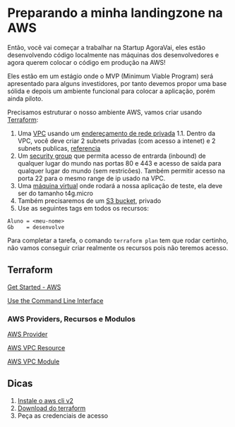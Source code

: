 # Preparando a minha landingzone na AWS

Então, você vai começar a trabalhar na Startup AgoraVai, eles estão desenvolvendo código localmente nas máquinas dos desenvolvedores e agora querem colocar o código em produção na AWS!

Eles estão em um estágio onde o MVP (Minimum Viable Program) será apresentado para alguns investidores, por tanto devemos propor uma base sólida e depois um ambiente funcional para colocar a aplicação, porém ainda piloto.

Precisamos estruturar o nosso ambiente AWS, vamos criar usando [Terraform](https://www.terraform.io/):

1. Uma [VPC](https://aws.amazon.com/pt/vpc/) usando um [endereçamento de rede privada](https://www.rfc-editor.org/rfc/rfc1918)
1.1. Dentro da VPC, você deve criar 2 subnets privadas (com acesso a intenet) e 2 subnets publicas, [referencia](https://docs.aws.amazon.com/pt_br/vpc/latest/userguide/VPC_Scenario2.html)
2. Um [security group](https://docs.aws.amazon.com/pt_br/AWSEC2/latest/UserGuide/ec2-security-groups.html) que permita acesso de entrarda (inbound) de qualquer lugar do mundo nas portas 80 e 443 e acesso de saida para qualquer lugar do mundo (sem restricões). Também permitir acesso na porta 22 para o mesmo range de ip usado na VPC.
3. Uma [máquina virtual](https://docs.aws.amazon.com/pt_br/AWSEC2/latest/UserGuide/concepts.html) onde rodará a nossa aplicação de teste, ela deve ser do tamanho t4g.micro
4. Também precisaremos de um [S3 bucket](https://docs.aws.amazon.com/pt_br/AmazonS3/latest/userguide/Welcome.html), privado
5. Use as seguintes tags em todos os recursos:

```
Aluno = <meu-nome>
Gb    = desenvolve
```

Para completar a tarefa, o comando ```terraform plan``` tem que rodar certinho, não vamos conseguir criar realmente os recursos pois não teremos acesso.


## Terraform

[Get Started - AWS](https://learn.hashicorp.com/collections/terraform/aws-get-started)

[Use the Command Line Interface](https://learn.hashicorp.com/collections/terraform/cli)


### AWS Providers, Recursos e Modulos

[AWS Provider](https://registry.terraform.io/providers/hashicorp/aws/4.28.0)

[AWS VPC Resource](https://registry.terraform.io/providers/hashicorp/aws/latest/docs/resources/vpc)

[AWS VPC Module](https://registry.terraform.io/modules/terraform-aws-modules/vpc/aws/3.14.2)


## Dicas

1. [Instale o aws cli v2](https://docs.aws.amazon.com/pt_br/cli/latest/userguide/getting-started-install.html)
2. [Download do terraform](https://www.terraform.io/downloads)
3. Peça as credenciais de acesso


